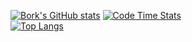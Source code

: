 
[![Bork's GitHub stats](https://github-readme-stats.vercel.app/api?username=Bork0038&show_icons=true&theme=onedark&bg_color=30,0f0c29,0D1117&text_color=fff&title_color=fff)]()
[![Code Time Stats](https://github-readme-stats.vercel.app/api/wakatime?username=bork0038&show_icons=true&theme=onedark&layout=compact&bg_color=30,0f0c29,0D1117&text_color=fff&title_color=fff)]()
<br />
[![Top Langs](https://github-readme-stats.vercel.app/api/top-langs/?username=Bork0038&show_icons=true&theme=onedark&layout=compact&bg_color=30,0f0c29,0D1117&text_color=fff&title_color=fff)]()
